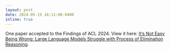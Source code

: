 ```yaml
---
layout: post
date: 2024-05-15 16:11:00-0400
inline: true
---
```

One paper accepted to the Findings of ACL 2024. View it here: [It’s Not Easy Being Wrong: Large Language Models Struggle with Process of Elimination Reasoning](https://aclanthology.org/2024.findings-acl.604/).
<!-- Announcements and news can be much longer than just quick inline posts. In fact, they can have all the features available for the standard blog posts. See below. -->